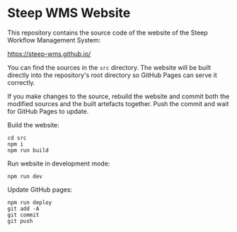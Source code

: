 # Steep WMS Website

This repository contains the source code of the website of the Steep Workflow
Management System:

<https://steep-wms.github.io/>

You can find the sources in the `src` directory. The website will be built
directly into the repository's root directory so GitHub Pages can serve it
correctly.

If you make changes to the source, rebuild the website and commit both the
modified sources and the built artefacts together. Push the commit and wait
for GitHub Pages to update.

Build the website:

    cd src
    npm i
    npm run build

Run website in development mode:

    npm run dev

Update GitHub pages:

    npm run deploy
    git add -A
    git commit
    git push
